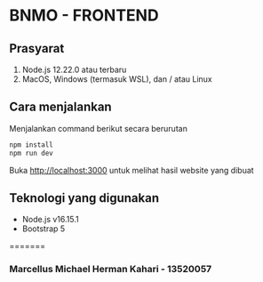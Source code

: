 # BNMO - FRONTEND
## Prasyarat
1. Node.js 12.22.0 atau terbaru
2. MacOS, Windows (termasuk WSL), dan / atau Linux

## Cara menjalankan
Menjalankan command berikut secara berurutan

```bash
npm install
npm run dev
```

Buka [http://localhost:3000](http://localhost:3000) untuk melihat hasil website yang dibuat

## Teknologi yang digunakan

- Node.js v16.15.1
- Bootstrap 5

=======
### Marcellus Michael Herman Kahari - 13520057
